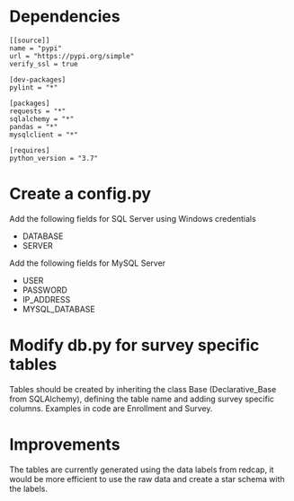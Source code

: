 # Dependencies
```
[[source]]
name = "pypi"
url = "https://pypi.org/simple"
verify_ssl = true

[dev-packages]
pylint = "*"

[packages]
requests = "*"
sqlalchemy = "*"
pandas = "*"
mysqlclient = "*"

[requires]
python_version = "3.7"
```

# Create a config.py 
Add the following fields for SQL Server using Windows credentials
* DATABASE
* SERVER

Add the following fields for MySQL Server
* USER
* PASSWORD
* IP_ADDRESS
* MYSQL_DATABASE

# Modify db.py for survey specific tables
Tables should be created by inheriting the class Base (Declarative_Base from SQLAlchemy), defining the table name and adding survey specific columns. Examples in code are Enrollment and Survey.

# Improvements
The tables are currently generated using the data labels from redcap, it would be more efficient to use the raw data and create a star schema with the labels.